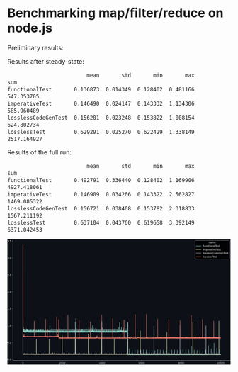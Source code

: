 # Benchmarking map/filter/reduce on node.js

Preliminary results:

Results after steady-state:
```
                         mean       std       min       max          sum
functionalTest       0.136873  0.014349  0.128402  0.481166   547.353705
imperativeTest       0.146490  0.024147  0.143332  1.134306   585.960489
losslessCodeGenTest  0.156201  0.023248  0.153822  1.008154   624.802734
losslessTest         0.629291  0.025270  0.622429  1.338149  2517.164927
```

Results of the full run:
```
                         mean       std       min       max          sum
functionalTest       0.492791  0.336440  0.128402  1.169906  4927.418061
imperativeTest       0.146909  0.034266  0.143322  2.562827  1469.085322
losslessCodeGenTest  0.156721  0.038408  0.153782  2.318833  1567.211192
losslessTest         0.637104  0.043760  0.619658  3.392149  6371.042453
```

![Alt text](./result.svg)